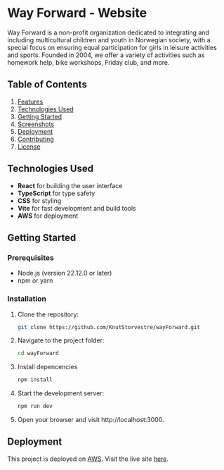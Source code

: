 # Way Forward - Website

Way Forward is a non-profit organization dedicated to integrating and including multicultural children and youth in Norwegian society, with a special focus on ensuring equal participation for girls in leisure activities and sports. Founded in 2004, we offer a variety of activities such as homework help, bike workshops, Friday club, and more.


## Table of Contents
1. [Features](#features)
2. [Technologies Used](#technologies-used)
3. [Getting Started](#getting-started)
4. [Screenshots](#screenshots)
5. [Deployment](#deployment)
6. [Contributing](#contributing)
7. [License](#license)


## Technologies Used
- **React** for building the user interface
- **TypeScript** for type safety
- **CSS** for styling
- **Vite** for fast development and build tools
- **AWS** for deployment



## Getting Started

### Prerequisites
- Node.js (version 22.12.0 or later)
- npm or yarn

### Installation
1. Clone the repository:

   ```bash
   git clone https://github.com/KnutStorvestre/wayForward.git
   ```

2. Navigate to the project folder:

   ```bash
   cd wayForward
   ```

3. Install depencencies

   ```bash
   npm install
   ```
   
4. Start the development server:

   ```bash
   npm run dev
   ```
5. Open your browser and visit http://localhost:3000.   

## Deployment
This project is deployed on [AWS](https://aws.amazon.com/). Visit the live site [here](https://www.wayforward.no/).